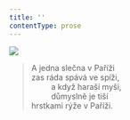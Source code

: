 ```yaml
---
title: ''
contentType: prose
---
```


![](../Images/069.jpg)

> A jedna slečna v Paříži  
> zas ráda spává ve spíži,  
>          a když haraší myši,  
>          důmyslně je tiší  
> hrstkami rýže v Paříži.
